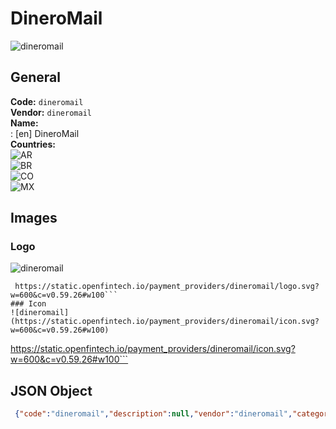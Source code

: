 # DineroMail 
![dineromail](https://static.openfintech.io/payment_providers/dineromail/logo.svg?w=600&c=v0.59.26#w100)  
## General 
**Code:** `dineromail`  
**Vendor:** `dineromail`  
**Name:**  
:	[en] DineroMail  
**Countries:**  
![AR](https://cdnjs.cloudflare.com/ajax/libs/flag-icon-css/3.3.0/flags/4x3/AR.svg#w24)  
![BR](https://cdnjs.cloudflare.com/ajax/libs/flag-icon-css/3.3.0/flags/4x3/BR.svg#w24)  
![CO](https://cdnjs.cloudflare.com/ajax/libs/flag-icon-css/3.3.0/flags/4x3/CO.svg#w24)  
![MX](https://cdnjs.cloudflare.com/ajax/libs/flag-icon-css/3.3.0/flags/4x3/MX.svg#w24)  
 
## Images 
### Logo 
![dineromail](https://static.openfintech.io/payment_providers/dineromail/logo.svg?w=600&c=v0.59.26#w100)  
```
 https://static.openfintech.io/payment_providers/dineromail/logo.svg?w=600&c=v0.59.26#w100```  
### Icon 
![dineromail](https://static.openfintech.io/payment_providers/dineromail/icon.svg?w=600&c=v0.59.26#w100)  
```
 https://static.openfintech.io/payment_providers/dineromail/icon.svg?w=600&c=v0.59.26#w100```  
## JSON Object 
```json
 {"code":"dineromail","description":null,"vendor":"dineromail","categories":null,"countries":["AR","BR","CO","MX"],"payment_method":null,"payout_method":null,"metadata":{"about_payments_code":"dineromail"},"name":{"en":"DineroMail"}}```  
